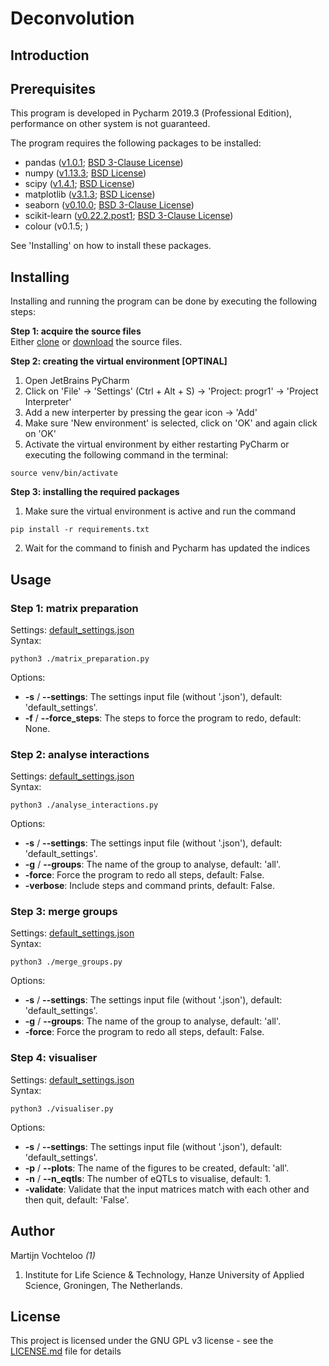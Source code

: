 # Deconvolution  

## Introduction


## Prerequisites  

This program is developed in Pycharm 2019.3 (Professional Edition), performance on other system is not guaranteed.

The program requires the following packages to be installed:  

 * pandas ([v1.0.1](https://github.com/pandas-dev/pandas); [BSD 3-Clause License](https://github.com/pandas-dev/pandas/blob/master/LICENSE))  
 * numpy ([v1.13.3](https://pypi.org/project/numpy/#history); [BSD License](https://www.numpy.org/license.html))  
 * scipy ([v1.4.1](https://docs.scipy.org/doc/scipy/reference/release.html); [BSD License](https://www.scipy.org/scipylib/license.html))  
 * matplotlib ([v3.1.3](https://github.com/matplotlib/matplotlib/releases); [BSD License](https://matplotlib.org/3.1.3/users/license.html))  
 * seaborn ([v0.10.0](https://github.com/mwaskom/seaborn); [BSD 3-Clause License](https://github.com/mwaskom/seaborn/blob/master/LICENSE))  
 * scikit-learn ([v0.22.2.post1](https://scikit-learn.org/stable/whats_new.html); [BSD 3-Clause License](https://github.com/scikit-learn/scikit-learn/blob/master/COPYING))
 * colour (v0.1.5; )  
  
See 'Installing' on how to install these packages.

## Installing  

Installing and running the program can be done by executing the following steps:

**Step 1: acquire the source files**      
Either [clone](https://bitbucket.org/martijnvochteloo/programming1/commits/all) or [download](https://bitbucket.org/martijnvochteloo/programming1/downloads/) the source files.

**Step 2: creating the virtual environment [OPTINAL]**    
1) Open JetBrains PyCharm  
2) Click on 'File' -> 'Settings' (Ctrl + Alt + S) -> 'Project: progr1' -> 'Project Interpreter'  
3) Add a new interperter by pressing the gear icon -> 'Add'  
4) Make sure 'New environment' is selected, click on 'OK' and again click on 'OK'  
5) Activate the virtual environment by either restarting PyCharm or executing the following command in the terminal:  
```console
source venv/bin/activate
```  

**Step 3: installing the required packages**   
  
1) Make sure the virtual environment is active and run the command  
```console  
pip install -r requirements.txt
```  
2) Wait for the command to finish and Pycharm has updated the indices  


## Usage  
  
### Step 1: matrix preparation  
Settings: [default_settings.json]('matrix_preparation/settings/default_settings.json')  
Syntax:
```console  
python3 ./matrix_preparation.py
```  
Options:

 * **-s** / **--settings**: The settings input file (without '.json'), default: 'default_settings'.
 * **-f** / **--force_steps**: The steps to force the program to redo, default: None.
 
  
### Step 2: analyse interactions  
Settings: [default_settings.json]('analyse_interactions/settings/default_settings.json')  
Syntax:
```console  
python3 ./analyse_interactions.py
```  
Options:

 * **-s** / **--settings**: The settings input file (without '.json'), default: 'default_settings'.
 * **-g** / **--groups**: The name of the group to analyse, default: 'all'.
 * **-force**: Force the program to redo all steps, default: False.
 * **-verbose**: Include steps and command prints, default: False. 
 
### Step 3: merge groups  
Settings: [default_settings.json]('merge_groups/settings/default_settings.json')  
Syntax:
```console  
python3 ./merge_groups.py
```  
Options:

 * **-s** / **--settings**: The settings input file (without '.json'), default: 'default_settings'.
 * **-g** / **--groups**: The name of the group to analyse, default: 'all'.
 * **-force**: Force the program to redo all steps, default: False.
    
### Step 4: visualiser  
Settings: [default_settings.json]('visualiser/settings/default_settings.json')  
Syntax:
```console  
python3 ./visualiser.py
```  
Options:

 * **-s** / **--settings**: The settings input file (without '.json'), default: 'default_settings'.
 * **-p** / **--plots**: The name of the figures to be created, default: 'all'.
 * **-n** / **--n_eqtls**: The number of eQTLs to visualise, default: 1.
 * **-validate**: Validate that the input matrices match with each other and then quit, default: 'False'.  
  
## Author  

Martijn Vochteloo *(1)*

1. Institute for Life Science & Technology, Hanze University of Applied Science, Groningen, The Netherlands.

## License  

This project is licensed under the GNU GPL v3 license - see the [LICENSE.md](LICENSE.md) file for details
